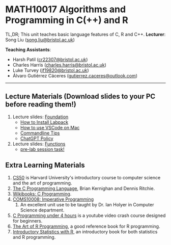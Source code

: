 # MATH10017 Algorithms and Programming in C(++) and R

TL,DR; This unit teaches basic language features of C, R and C++. 
**Lecturer**: Song Liu (song.liu@bristol.ac.uk)

**Teaching Assistants**: 
   - Harsh Patil (cr22307@bristol.ac.uk)
   - Charles Harris (charles.harris@bristol.ac.uk)
   - Luke Turvey (jf19820@bristol.ac.uk)
   - Álvaro Gutiérrez Cáceres (gutierrez.caceres@outlook.com)

-----------
## Lecture Materials (Download slides to your PC before reading them!)

1. Lecture slides: [Foundation](lecs/lec1.pdf)
   - [How to Install Labpack](labpack-howto/labpack-howto.md)
   - [How to use VSCode on Mac](VS-code-for-mac.md)
   - [Commandline Tips](commandline_tips/tips.md)
   - [ChatGPT Policy](misc/llm.md)
2. Lecture slides: [Functions](lecs/lec2.pdf)
   - [pre-lab session task!](labs/debugging.pptx)


## Extra Learning Materials

1. [CS50](https://www.youtube.com/c/cs50) is Harvard University's introductory course to computer science and the art of programming. 
2. [The C Programming Language](https://www.amazon.co.uk/C-Programming-Language-2nd/dp/0131103628), Brian Kernighan and Dennis Ritchie. 
3. [Wikibooks: C Programming](https://en.wikibooks.org/wiki/C_Programming). 
4. [COMS10008: Imperative Programming](http://people.cs.bris.ac.uk/~ian//COMS10008/)
   1. An excellent unit use to be taught by Dr. Ian Holyer in Computer Science department. 
5. [C Programming under 4 hours](https://www.youtube.com/watch?v=KJgsSFOSQv0&t=7521s) is a youtube video crash course designed for beginners. 
6. [The Art of R Programming](https://www.oreilly.com/library/view/the-art-of/9781593273842/), a good reference book for R programming. 
7. [Introductory Statistics with R](https://link.springer.com/book/10.1007/978-0-387-79054-1), an introductory book for both statistics and R programming. 
